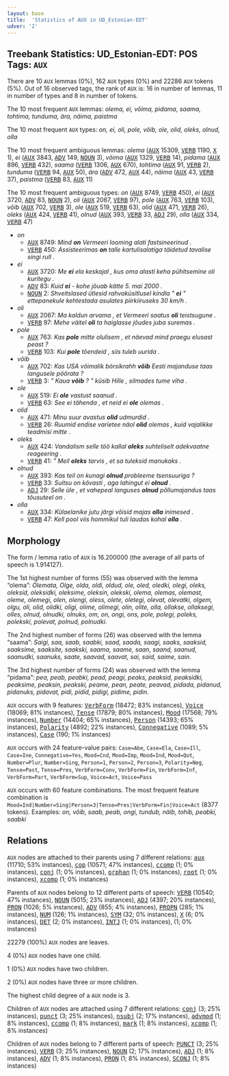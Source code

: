 ```yaml
---
layout: base
title:  'Statistics of AUX in UD_Estonian-EDT'
udver: '2'
---
```


## Treebank Statistics: UD_Estonian-EDT: POS Tags: `AUX`

There are 10 `AUX` lemmas (0%), 162 `AUX` types (0%) and 22286 `AUX` tokens (5%).
Out of 16 observed tags, the rank of `AUX` is: 16 in number of lemmas, 11 in number of types and 8 in number of tokens.

The 10 most frequent `AUX` lemmas: <em>olema, ei, võima, pidama, saama, tohtima, tunduma, ära, näima, paistma</em>

The 10 most frequent `AUX` types:  <em>on, ei, oli, pole, võib, ole, olid, oleks, olnud, olla</em>

The 10 most frequent ambiguous lemmas: <em>olema</em> (<tt><a href="et_edt-pos-AUX.html">AUX</a></tt> 15309, <tt><a href="et_edt-pos-VERB.html">VERB</a></tt> 1190, <tt><a href="et_edt-pos-X.html">X</a></tt> 1), <em>ei</em> (<tt><a href="et_edt-pos-AUX.html">AUX</a></tt> 3843, <tt><a href="et_edt-pos-ADV.html">ADV</a></tt> 149, <tt><a href="et_edt-pos-NOUN.html">NOUN</a></tt> 3), <em>võima</em> (<tt><a href="et_edt-pos-AUX.html">AUX</a></tt> 1329, <tt><a href="et_edt-pos-VERB.html">VERB</a></tt> 14), <em>pidama</em> (<tt><a href="et_edt-pos-AUX.html">AUX</a></tt> 896, <tt><a href="et_edt-pos-VERB.html">VERB</a></tt> 432), <em>saama</em> (<tt><a href="et_edt-pos-VERB.html">VERB</a></tt> 1306, <tt><a href="et_edt-pos-AUX.html">AUX</a></tt> 670), <em>tohtima</em> (<tt><a href="et_edt-pos-AUX.html">AUX</a></tt> 91, <tt><a href="et_edt-pos-VERB.html">VERB</a></tt> 2), <em>tunduma</em> (<tt><a href="et_edt-pos-VERB.html">VERB</a></tt> 94, <tt><a href="et_edt-pos-AUX.html">AUX</a></tt> 50), <em>ära</em> (<tt><a href="et_edt-pos-ADV.html">ADV</a></tt> 472, <tt><a href="et_edt-pos-AUX.html">AUX</a></tt> 44), <em>näima</em> (<tt><a href="et_edt-pos-AUX.html">AUX</a></tt> 43, <tt><a href="et_edt-pos-VERB.html">VERB</a></tt> 37), <em>paistma</em> (<tt><a href="et_edt-pos-VERB.html">VERB</a></tt> 83, <tt><a href="et_edt-pos-AUX.html">AUX</a></tt> 11)

The 10 most frequent ambiguous types:  <em>on</em> (<tt><a href="et_edt-pos-AUX.html">AUX</a></tt> 8749, <tt><a href="et_edt-pos-VERB.html">VERB</a></tt> 450), <em>ei</em> (<tt><a href="et_edt-pos-AUX.html">AUX</a></tt> 3720, <tt><a href="et_edt-pos-ADV.html">ADV</a></tt> 83, <tt><a href="et_edt-pos-NOUN.html">NOUN</a></tt> 2), <em>oli</em> (<tt><a href="et_edt-pos-AUX.html">AUX</a></tt> 2067, <tt><a href="et_edt-pos-VERB.html">VERB</a></tt> 97), <em>pole</em> (<tt><a href="et_edt-pos-AUX.html">AUX</a></tt> 763, <tt><a href="et_edt-pos-VERB.html">VERB</a></tt> 103), <em>võib</em> (<tt><a href="et_edt-pos-AUX.html">AUX</a></tt> 702, <tt><a href="et_edt-pos-VERB.html">VERB</a></tt> 3), <em>ole</em> (<tt><a href="et_edt-pos-AUX.html">AUX</a></tt> 519, <tt><a href="et_edt-pos-VERB.html">VERB</a></tt> 63), <em>olid</em> (<tt><a href="et_edt-pos-AUX.html">AUX</a></tt> 471, <tt><a href="et_edt-pos-VERB.html">VERB</a></tt> 26), <em>oleks</em> (<tt><a href="et_edt-pos-AUX.html">AUX</a></tt> 424, <tt><a href="et_edt-pos-VERB.html">VERB</a></tt> 41), <em>olnud</em> (<tt><a href="et_edt-pos-AUX.html">AUX</a></tt> 393, <tt><a href="et_edt-pos-VERB.html">VERB</a></tt> 33, <tt><a href="et_edt-pos-ADJ.html">ADJ</a></tt> 29), <em>olla</em> (<tt><a href="et_edt-pos-AUX.html">AUX</a></tt> 334, <tt><a href="et_edt-pos-VERB.html">VERB</a></tt> 47)


* <em>on</em>
  * <tt><a href="et_edt-pos-AUX.html">AUX</a></tt> 8749: <em>Mind <b>on</b> Vermeeri looming alati fastsineerinud .</em>
  * <tt><a href="et_edt-pos-VERB.html">VERB</a></tt> 450: <em>Assisteerimas <b>on</b> talle kartulisalatiga täidetud tavalise singi rull .</em>
* <em>ei</em>
  * <tt><a href="et_edt-pos-AUX.html">AUX</a></tt> 3720: <em>Me <b>ei</b> ela keskajal , kus oma alasti keha pühitsemine oli kuritegu .</em>
  * <tt><a href="et_edt-pos-ADV.html">ADV</a></tt> 83: <em>Kuid <b>ei</b> - kohe jõuab kätte 5. mai 2000 .</em>
  * <tt><a href="et_edt-pos-NOUN.html">NOUN</a></tt> 2: <em>Shveitslased ütlesid rahvaküsitlusel kindla " <b>ei</b> " ettepanekule kehtestada asulates piirkiiruseks 30 km/h .</em>
* <em>oli</em>
  * <tt><a href="et_edt-pos-AUX.html">AUX</a></tt> 2067: <em>Ma kaldun arvama , et Vermeeri saatus <b>oli</b> teistsugune .</em>
  * <tt><a href="et_edt-pos-VERB.html">VERB</a></tt> 97: <em>Mehe väitel <b>oli</b> ta haiglasse jõudes juba suremas .</em>
* <em>pole</em>
  * <tt><a href="et_edt-pos-AUX.html">AUX</a></tt> 763: <em>Kas <b>pole</b> mitte olulisem , et näevad mind praegu elusast peast ?</em>
  * <tt><a href="et_edt-pos-VERB.html">VERB</a></tt> 103: <em>Kui <b>pole</b> tõendeid , siis tuleb uurida .</em>
* <em>võib</em>
  * <tt><a href="et_edt-pos-AUX.html">AUX</a></tt> 702: <em>Kas USA võimalik börsikrahh <b>võib</b> Eesti majanduse taas langusele pöörata ?</em>
  * <tt><a href="et_edt-pos-VERB.html">VERB</a></tt> 3: <em>" Kaua <b>võib</b> ? " küsib Hille , silmades tume viha .</em>
* <em>ole</em>
  * <tt><a href="et_edt-pos-AUX.html">AUX</a></tt> 519: <em>Ei <b>ole</b> vastust saanud .</em>
  * <tt><a href="et_edt-pos-VERB.html">VERB</a></tt> 63: <em>See ei tähenda , et neid ei <b>ole</b> olemas .</em>
* <em>olid</em>
  * <tt><a href="et_edt-pos-AUX.html">AUX</a></tt> 471: <em>Minu suur avastus <b>olid</b> udmurdid .</em>
  * <tt><a href="et_edt-pos-VERB.html">VERB</a></tt> 26: <em>Ruumid endise varietee näol <b>olid</b> olemas , kuid vajalikke teadmisi mitte .</em>
* <em>oleks</em>
  * <tt><a href="et_edt-pos-AUX.html">AUX</a></tt> 424: <em>Vandalism selle töö kallal <b>oleks</b> suhteliselt adekvaatne reageering .</em>
  * <tt><a href="et_edt-pos-VERB.html">VERB</a></tt> 41: <em>" Meil <b>oleks</b> tarvis , et sa tuleksid manukaks .</em>
* <em>olnud</em>
  * <tt><a href="et_edt-pos-AUX.html">AUX</a></tt> 393: <em>Kas teil on kunagi <b>olnud</b> probleeme tsensuuriga ?</em>
  * <tt><a href="et_edt-pos-VERB.html">VERB</a></tt> 33: <em>Suitsu on kõvasti , aga lahingut ei <b>olnud</b> .</em>
  * <tt><a href="et_edt-pos-ADJ.html">ADJ</a></tt> 29: <em>Selle üle , et vahepeal languses <b>olnud</b> põllumajandus taas tõusuteel on .</em>
* <em>olla</em>
  * <tt><a href="et_edt-pos-AUX.html">AUX</a></tt> 334: <em>Külaelanike jutu järgi võisid majas <b>olla</b> inimesed .</em>
  * <tt><a href="et_edt-pos-VERB.html">VERB</a></tt> 47: <em>Kell pool viis hommikul tuli laudas kohal <b>olla</b> .</em>

## Morphology

The form / lemma ratio of `AUX` is 16.200000 (the average of all parts of speech is 1.914127).

The 1st highest number of forms (55) was observed with the lemma “olema”: <em>Olemata, Olge, olda, oldi, oldud, ole, oled, oledki, olegi, oleks, oleksid, oleksidki, oleksime, oleksin, olekski, olema, olemas, olemast, oleme, olemegi, olen, olengi, oless, olete, oletegi, olevat, olevatki, olgem, olgu, oli, olid, olidki, oligi, olime, olimegi, olin, olite, olla, ollakse, ollaksegi, olles, olnud, olnudki, olnuks, om, on, ongi, ons, pole, polegi, poleks, polekski, polevat, polnud, polnudki</em>.

The 2nd highest number of forms (26) was observed with the lemma “saama”: <em>Saigi, saa, saab, saabki, saad, saada, saagi, saaks, saaksid, saaksime, saaksite, saakski, saama, saame, saan, saand, saanud, saanudki, saanuks, saate, saavad, saavat, sai, said, saime, sain</em>.

The 3rd highest number of forms (24) was observed with the lemma “pidama”: <em>pea, peab, peabki, pead, peagi, peaks, peaksid, peaksidki, peaksime, peaksin, peakski, peame, pean, peate, peavad, pidada, pidanud, pidanuks, pidavat, pidi, pidid, pidigi, pidime, pidin</em>.

`AUX` occurs with 9 features: <tt><a href="et_edt-feat-VerbForm.html">VerbForm</a></tt> (18472; 83% instances), <tt><a href="et_edt-feat-Voice.html">Voice</a></tt> (18069; 81% instances), <tt><a href="et_edt-feat-Tense.html">Tense</a></tt> (17879; 80% instances), <tt><a href="et_edt-feat-Mood.html">Mood</a></tt> (17568; 79% instances), <tt><a href="et_edt-feat-Number.html">Number</a></tt> (14404; 65% instances), <tt><a href="et_edt-feat-Person.html">Person</a></tt> (14393; 65% instances), <tt><a href="et_edt-feat-Polarity.html">Polarity</a></tt> (4892; 22% instances), <tt><a href="et_edt-feat-Connegative.html">Connegative</a></tt> (1089; 5% instances), <tt><a href="et_edt-feat-Case.html">Case</a></tt> (190; 1% instances)

`AUX` occurs with 24 feature-value pairs: `Case=Abe`, `Case=Ela`, `Case=Ill`, `Case=Ine`, `Connegative=Yes`, `Mood=Cnd`, `Mood=Imp`, `Mood=Ind`, `Mood=Qot`, `Number=Plur`, `Number=Sing`, `Person=1`, `Person=2`, `Person=3`, `Polarity=Neg`, `Tense=Past`, `Tense=Pres`, `VerbForm=Conv`, `VerbForm=Fin`, `VerbForm=Inf`, `VerbForm=Part`, `VerbForm=Sup`, `Voice=Act`, `Voice=Pass`

`AUX` occurs with 60 feature combinations.
The most frequent feature combination is `Mood=Ind|Number=Sing|Person=3|Tense=Pres|VerbForm=Fin|Voice=Act` (8377 tokens).
Examples: <em>on, võib, saab, peab, ongi, tundub, näib, tohib, peabki, saabki</em>


## Relations

`AUX` nodes are attached to their parents using 7 different relations: <tt><a href="et_edt-dep-aux.html">aux</a></tt> (11710; 53% instances), <tt><a href="et_edt-dep-cop.html">cop</a></tt> (10571; 47% instances), <tt><a href="et_edt-dep-ccomp.html">ccomp</a></tt> (1; 0% instances), <tt><a href="et_edt-dep-conj.html">conj</a></tt> (1; 0% instances), <tt><a href="et_edt-dep-orphan.html">orphan</a></tt> (1; 0% instances), <tt><a href="et_edt-dep-root.html">root</a></tt> (1; 0% instances), <tt><a href="et_edt-dep-xcomp.html">xcomp</a></tt> (1; 0% instances)

Parents of `AUX` nodes belong to 12 different parts of speech: <tt><a href="et_edt-pos-VERB.html">VERB</a></tt> (10540; 47% instances), <tt><a href="et_edt-pos-NOUN.html">NOUN</a></tt> (5015; 23% instances), <tt><a href="et_edt-pos-ADJ.html">ADJ</a></tt> (4397; 20% instances), <tt><a href="et_edt-pos-PRON.html">PRON</a></tt> (1026; 5% instances), <tt><a href="et_edt-pos-ADV.html">ADV</a></tt> (855; 4% instances), <tt><a href="et_edt-pos-PROPN.html">PROPN</a></tt> (285; 1% instances), <tt><a href="et_edt-pos-NUM.html">NUM</a></tt> (126; 1% instances), <tt><a href="et_edt-pos-SYM.html">SYM</a></tt> (32; 0% instances), <tt><a href="et_edt-pos-X.html">X</a></tt> (6; 0% instances), <tt><a href="et_edt-pos-DET.html">DET</a></tt> (2; 0% instances), <tt><a href="et_edt-pos-INTJ.html">INTJ</a></tt> (1; 0% instances),  (1; 0% instances)

22279 (100%) `AUX` nodes are leaves.

4 (0%) `AUX` nodes have one child.

1 (0%) `AUX` nodes have two children.

2 (0%) `AUX` nodes have three or more children.

The highest child degree of a `AUX` node is 3.

Children of `AUX` nodes are attached using 7 different relations: <tt><a href="et_edt-dep-conj.html">conj</a></tt> (3; 25% instances), <tt><a href="et_edt-dep-punct.html">punct</a></tt> (3; 25% instances), <tt><a href="et_edt-dep-nsubj.html">nsubj</a></tt> (2; 17% instances), <tt><a href="et_edt-dep-advmod.html">advmod</a></tt> (1; 8% instances), <tt><a href="et_edt-dep-ccomp.html">ccomp</a></tt> (1; 8% instances), <tt><a href="et_edt-dep-mark.html">mark</a></tt> (1; 8% instances), <tt><a href="et_edt-dep-xcomp.html">xcomp</a></tt> (1; 8% instances)

Children of `AUX` nodes belong to 7 different parts of speech: <tt><a href="et_edt-pos-PUNCT.html">PUNCT</a></tt> (3; 25% instances), <tt><a href="et_edt-pos-VERB.html">VERB</a></tt> (3; 25% instances), <tt><a href="et_edt-pos-NOUN.html">NOUN</a></tt> (2; 17% instances), <tt><a href="et_edt-pos-ADJ.html">ADJ</a></tt> (1; 8% instances), <tt><a href="et_edt-pos-ADV.html">ADV</a></tt> (1; 8% instances), <tt><a href="et_edt-pos-PRON.html">PRON</a></tt> (1; 8% instances), <tt><a href="et_edt-pos-SCONJ.html">SCONJ</a></tt> (1; 8% instances)

